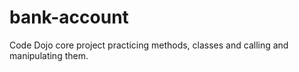 # bank-account
Code Dojo core project practicing methods, classes and calling and manipulating them.
